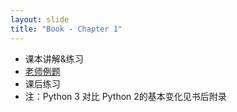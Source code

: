 ```yaml
---
layout: slide
title: "Book - Chapter 1"
---
```


- 课本讲解&练习
- [老师例题](https://github.com/alexzhf/kid-training/tree/master/ch1)
- 课后练习
- 注：Python 3 对比 Python 2的基本变化见书后附录
